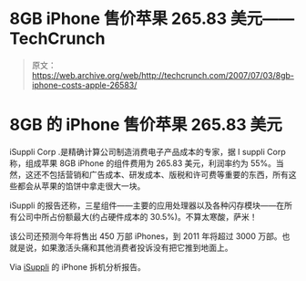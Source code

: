 # 8GB iPhone 售价苹果 265.83 美元——TechCrunch

> 原文：<https://web.archive.org/web/http://techcrunch.com/2007/07/03/8gb-iphone-costs-apple-26583/>

# 8GB 的 iPhone 售价苹果 265.83 美元

iSuppli Corp .是精确计算公司制造消费电子产品成本的专家，据 I suppli Corp 称，组成苹果 8GB iPhone 的组件费用为 265.83 美元，利润率约为 55%。当然，这还不包括营销和广告成本、研发成本、版税和许可费等重要的东西，所有这些都会从苹果的馅饼中拿走很大一块。

iSuppli 的报告还称，三星组件——主要的应用处理器以及各种闪存模块——在所有公司中所占份额最大(约占硬件成本的 30.5%)。不算太寒酸，萨米！

该公司还预测今年将售出 450 万部 iPhones，到 2011 年将超过 3000 万部。也就是说，如果激活头痛和其他消费者投诉没有把它推到地面上。

Via [iSuppli](https://web.archive.org/web/20210119125644/http://www.isuppli.com/) 的 iPhone 拆机分析报告。